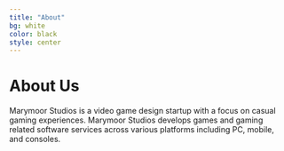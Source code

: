 ```yaml
---
title: "About"
bg: white
color: black
style: center
---
```


# About Us
Marymoor Studios is a video game design startup with a focus on casual gaming experiences.
Marymoor Studios develops games and gaming related software services across various platforms
including PC, mobile, and consoles.

